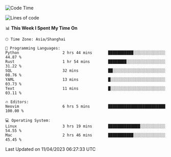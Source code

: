 <!--START_SECTION:waka-->
![Code Time](http://img.shields.io/badge/Code%20Time-1%2C284%20hrs%2033%20mins-blue)

![Lines of code](https://img.shields.io/badge/From%20Hello%20World%20I%27ve%20Written-256.8%20thousand%20lines%20of%20code-blue)

📊 **This Week I Spent My Time On** 

```text
🕑︎ Time Zone: Asia/Shanghai

💬 Programming Languages: 
Python                   2 hrs 44 mins       ███████████░░░░░░░░░░░░░░   44.87 % 
Rust                     1 hr 54 mins        ████████░░░░░░░░░░░░░░░░░   31.22 % 
SQL                      32 mins             ██░░░░░░░░░░░░░░░░░░░░░░░   08.76 % 
YAML                     13 mins             █░░░░░░░░░░░░░░░░░░░░░░░░   03.73 % 
Text                     11 mins             █░░░░░░░░░░░░░░░░░░░░░░░░   03.11 % 

🔥 Editors: 
Neovim                   6 hrs 5 mins        █████████████████████████   100.00 % 

💻 Operating System: 
Linux                    3 hrs 19 mins       ██████████████░░░░░░░░░░░   54.55 % 
Mac                      2 hrs 46 mins       ███████████░░░░░░░░░░░░░░   45.45 % 
```


 Last Updated on 11/04/2023 06:27:33 UTC
<!--END_SECTION:waka-->
